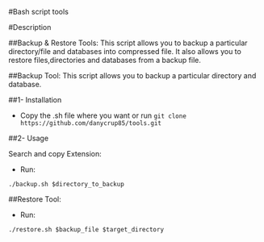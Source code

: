 #Bash script tools

#Description

##Backup & Restore Tools:
This script allows you to backup a particular directory/file and databases into compressed file. It also allows you to restore files,directories and databases from a backup file.

##Backup Tool:
This script allows you to backup a particular directory and database.

##1- Installation
- Copy the .sh file where you want or run ```git clone https://github.com/danycrup85/tools.git```
 
##2- Usage

Search and copy Extension:
- Run:
```
./backup.sh $directory_to_backup
```

##Restore Tool:

- Run:
```
./restore.sh $backup_file $target_directory
```


